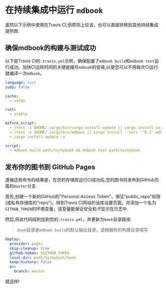 # 在持续集成中运行 `mdbook`

虽然以下示例中使用在Travis CI,但原则上应该，也可以直接转移到其他持续集成提供商.

## 确保mdbook的构建与测试成功

以下是Travis CI的`.travis.yml`示例，确保配置了`mdbook
build`和`mdbook test`运行成功。加快CI运转时间的关键是缓存`mdbook`的安装,以便您可以不用每次CI运行就编译一次`mdbook`。

```yaml
language: rust
sudo: false

cache:
  - cargo

rust:
  - stable

before_script:
  - (test -x $HOME/.cargo/bin/cargo-install-update || cargo install cargo-update)
  - (test -x $HOME/.cargo/bin/mdbook || cargo install --vers "^0.1" mdbook)
  - cargo install-update -a

script:
  - mdbook build path/to/mybook && mdbook test path/to/mybook
```

## 发布你的图书到 GitHub Pages

遵循这些命令的结果是，在您的存储库运行CI成功后,您的图书将发布到GitHub页面的`master`分支.

首先,创建一个新的GitHub的"Personal Access Token"，保证"public_repo"权限(或私有存储库的"repo")。转到Travis CI网站的该库设置页面，并添加一个名为`GITHUB_TOKEN`的环境变量，该变量能保证安全和*不*显示在日志中.

然后,将此代码段附加到您的`.travis.yml`，并更新为`book`目录路径:

> `book`目录是`mdbook build`的默认输出目录，请根据你的构建目录填写

```yaml
deploy:
  provider: pages
  skip-cleanup: true
  github-token: $GITHUB_TOKEN
  local-dir: path/to/mybook/book
  keep-history: false
  on:
    branch: master
```

就这样!

